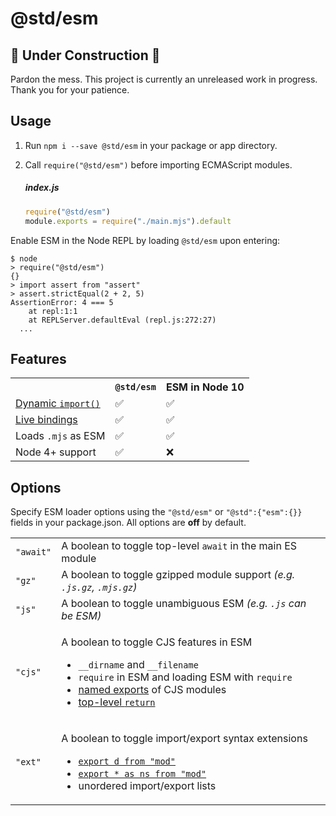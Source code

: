 # @std/esm

🚧 Under Construction 🚧
---

Pardon the mess. This project is currently an unreleased work in progress.
Thank you for your patience.

Usage
---

  1. Run `npm i --save @std/esm` in your package or app directory.
  2. Call `require("@std/esm")` before importing ECMAScript modules.

     ##### index.js
     ```js
     require("@std/esm")
     module.exports = require("./main.mjs").default
     ```

Enable ESM in the Node REPL by loading `@std/esm` upon entering:

```shell
$ node
> require("@std/esm")
{}
> import assert from "assert"
> assert.strictEqual(2 + 2, 5)
AssertionError: 4 === 5
    at repl:1:1
    at REPLServer.defaultEval (repl.js:272:27)
  ...
```

Features
---

<table>
<tr><th></td><th><code>@std/esm</code></td><th>ESM in Node 10</th></tr>
<tr><td><a href="https://github.com/tc39/proposal-dynamic-import">Dynamic <code>import()</code></a></td><td>✅</td><td>✅</td></tr>
<tr><td><a href="https://ponyfoo.com/articles/es6-modules-in-depth#bindings-not-values">Live bindings</a></td><td>✅</td><td>✅</td></tr>
<tr><td>Loads <code>.mjs</code> as ESM</td><td>✅</td><td>✅</td></tr>
<tr><td>Node 4+ support</td><td>✅</td><td>❌</td></tr>
</table>

Options
---

Specify ESM loader options using the `"@std/esm"` or `"@std":{"esm":{}}` fields in your package.json.
All options are **off** by default.

<table>
<tr><td><code>"await"</code></td><td>A boolean to toggle top-level <code>await</code> in the main ES module</td></tr>
<tr><td><code>"gz"</code></td><td>A boolean to toggle gzipped module support <i>(e.g. <code>.js.gz</code>, <code>.mjs.gz</code>)</i></td></tr>
<tr><td><code>"js"</code></td><td>A boolean to toggle unambiguous ESM <i>(e.g. <code>.js</code> can be ESM)</i></td></tr>
<tr><td><code>"cjs"</code></td><td>
  <p>A boolean to toggle CJS features in ESM</p>
  <ul>
  <li><code>__dirname</code> and <code>__filename</code></li>
  <li><code>require</code> in ESM and loading ESM with <code>require</code></li>
  <li><a href="https://ponyfoo.com/articles/es6-modules-in-depth#importing-named-exports">named exports</a> of CJS modules</li>
  <li><a href="http://stackoverflow.com/questions/28955047/why-does-a-module-level-return-statement-work-in-node-js/#28955050">top-level <code>return</code></li>
  </ul>
</td></tr>
<tr><td><code>"ext"</code></td><td>
  <p>A boolean to toggle import/export syntax extensions</p>
  <ul>
  <li><a href="https://github.com/leebyron/ecmascript-export-default-from"><code>export d from "mod"</code></a></li>
  <li><a href="https://github.com/leebyron/ecmascript-export-ns-from"><code>export * as ns from "mod"</code></a></li>
  <li>unordered import/export lists</li>
  </ul>
</td></tr>
</table>
